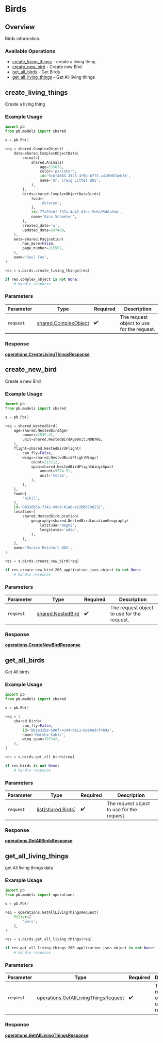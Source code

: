 # Birds

## Overview

Birds information.

### Available Operations

* [create_living_things](#create_living_things) - create a living thing
* [create_new_bird](#create_new_bird) - Create new Bird
* [get_all_birds](#get_all_birds) - Get Birds
* [get_all_living_things](#get_all_living_things) - Get All living things

## create_living_things

Create a living thing

### Example Usage

```python
import pb
from pb.models import shared

s = pb.Pb()

req = shared.ComplexObject(
    data=shared.ComplexObjectData(
        animal=[
            shared.Animals(
                age=535633,
                color='pariatur',
                id='9cbf4863-3323-4f9b-b7f3-a4100674ebf6',
                name='Dr. Craig Littel DDS',
            ),
        ],
        birds=shared.ComplexObjectDataBirds(
            food=[
                'dolorum',
            ],
            id='77a89ebf-737a-4e42-83ce-5e6a95d8a0d4',
            name='Gina Schmeler',
        ),
        created_date='a',
        updated_date=687488,
    ),
    meta=shared.Pagination(
        has_more=False,
        page_number=215507,
    ),
    name='Saul Fay',
)

res = s.birds.create_living_things(req)

if res.complex_object is not None:
    # handle response
```

### Parameters

| Parameter                                                    | Type                                                         | Required                                                     | Description                                                  |
| ------------------------------------------------------------ | ------------------------------------------------------------ | ------------------------------------------------------------ | ------------------------------------------------------------ |
| `request`                                                    | [shared.ComplexObject](../../models/shared/complexobject.md) | :heavy_check_mark:                                           | The request object to use for the request.                   |


### Response

**[operations.CreateLivingThingsResponse](../../models/operations/createlivingthingsresponse.md)**


## create_new_bird

Create a new Bird

### Example Usage

```python
import pb
from pb.models import shared

s = pb.Pb()

req = shared.NestedBird(
    age=shared.NestedBirdAge(
        amount=2539.41,
        unit=shared.NestedBirdAgeUnit.MONTHS,
    ),
    flight=shared.NestedBirdFlight(
        can_fly=False,
        wings=shared.NestedBirdFlightWings(
            count=213312,
            span=shared.NestedBirdFlightWingsSpan(
                amount=9574.51,
                unit='totam',
            ),
        ),
    ),
    food=[
        'nihil',
    ],
    id='0b326b5a-7342-49cd-b1a8-422bb679d232',
    location=[
        shared.NestedBirdLocation(
            geography=shared.NestedBirdLocationGeography(
                latitude='magni',
                longitutde='odio',
            ),
        ),
    ],
    name='Marion Reichert DDS',
)

res = s.birds.create_new_bird(req)

if res.create_new_bird_200_application_json_object is not None:
    # handle response
```

### Parameters

| Parameter                                              | Type                                                   | Required                                               | Description                                            |
| ------------------------------------------------------ | ------------------------------------------------------ | ------------------------------------------------------ | ------------------------------------------------------ |
| `request`                                              | [shared.NestedBird](../../models/shared/nestedbird.md) | :heavy_check_mark:                                     | The request object to use for the request.             |


### Response

**[operations.CreateNewBirdResponse](../../models/operations/createnewbirdresponse.md)**


## get_all_birds

Get All birds

### Example Usage

```python
import pb
from pb.models import shared

s = pb.Pb()

req = [
    shared.Birds(
        can_fly=False,
        id='bb1e31b8-b90f-4344-ba11-08e0adcf4b92',
        name='Marsha Kuhic',
        wing_span=787542,
    ),
]

res = s.birds.get_all_birds(req)

if res.birds is not None:
    # handle response
```

### Parameters

| Parameter                                  | Type                                       | Required                                   | Description                                |
| ------------------------------------------ | ------------------------------------------ | ------------------------------------------ | ------------------------------------------ |
| `request`                                  | [list[shared.Birds]](../../models//.md)    | :heavy_check_mark:                         | The request object to use for the request. |


### Response

**[operations.GetAllBirdsResponse](../../models/operations/getallbirdsresponse.md)**


## get_all_living_things

get All living things data

### Example Usage

```python
import pb
from pb.models import operations

s = pb.Pb()

req = operations.GetAllLivingThingsRequest(
    filter=[
        'vero',
    ],
)

res = s.birds.get_all_living_things(req)

if res.get_all_living_things_200_application_json_object is not None:
    # handle response
```

### Parameters

| Parameter                                                                                    | Type                                                                                         | Required                                                                                     | Description                                                                                  |
| -------------------------------------------------------------------------------------------- | -------------------------------------------------------------------------------------------- | -------------------------------------------------------------------------------------------- | -------------------------------------------------------------------------------------------- |
| `request`                                                                                    | [operations.GetAllLivingThingsRequest](../../models/operations/getalllivingthingsrequest.md) | :heavy_check_mark:                                                                           | The request object to use for the request.                                                   |


### Response

**[operations.GetAllLivingThingsResponse](../../models/operations/getalllivingthingsresponse.md)**

